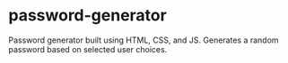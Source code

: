 # password-generator
Password generator built using HTML, CSS, and JS. Generates a random password based on selected user choices.  

